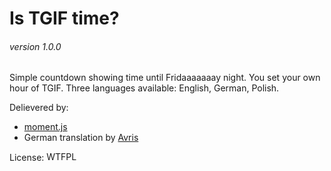 # Is TGIF time?
###### version 1.0.0

Simple countdown showing time until Fridaaaaaaay night. You set your own hour of TGIF. Three languages available: English, German, Polish.

Delievered by:
- [moment.js](https://github.com/moment/moment)
- German translation by [Avris](https://avris.it)

License: <a href="http://www.wtfpl.net/"><img src="http://www.wtfpl.net/wp-content/uploads/2012/12/wtfpl-badge-4.png" width="80" height="15" alt="WTFPL" /></a>
